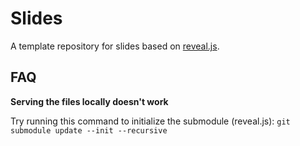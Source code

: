 # Slides

A template repository for slides based on [reveal.js](reveal.js).

## FAQ

**Serving the files locally doesn't work**

Try running this command to initialize the submodule (reveal.js): `git submodule update --init --recursive`
